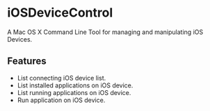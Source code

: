 # iOSDeviceControl

A Mac OS X Command Line Tool for managing and manipulating iOS Devices.

## Features
- List connecting iOS device list.
- List installed applications on iOS device.
- List running applications on iOS device.
- Run application on iOS device.
